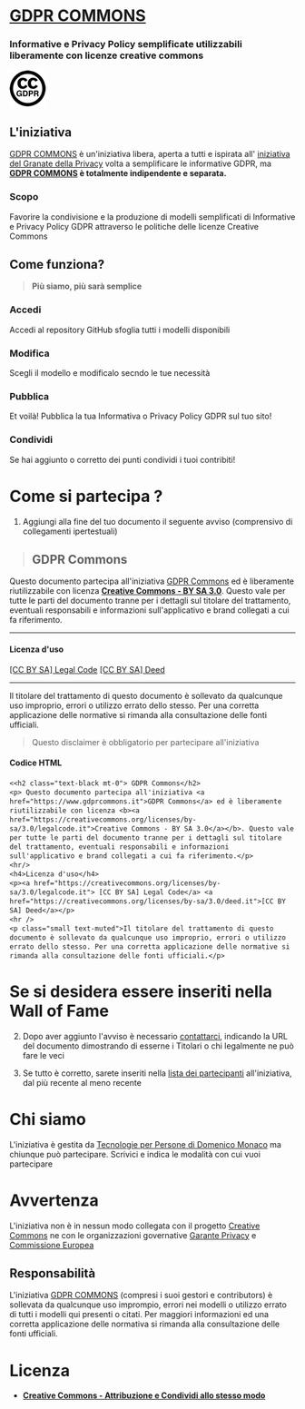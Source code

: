 # [GDPR COMMONS](https://www.gdprcommons.it)

### Informative e Privacy Policy semplificate utilizzabili liberamente con licenze creative commons


![GDPR Commons Logo](https://github.com/Tecnologie-per-Persone/gdpr-commons/blob/main/logo/logo-gdpr-commons-64.png?raw=true) 


## L'iniziativa

[GDPR COMMONS](https://www.gdprcommons.it) è un'iniziativa libera, aperta a tutti e ispirata all' [iniziativa del Granate della Privacy](https://www.garanteprivacy.it/home/docweb/-/docweb-display/docweb/9684797) volta a semplificare le informative GDPR, ma **[GDPR COMMONS](https://www.gdprcommons.it) è totalmente indipendente e separata.**

### Scopo

Favorire la condivisione e la produzione di modelli semplificati di Informative e Privacy Policy GDPR attraverso le politiche delle licenze Creative Commons

## Come funziona?

> **Più siamo, più sarà semplice**

### Accedi
Accedi al repository GitHub sfoglia tutti i modelli disponibili

### Modifica
Scegli il modello e modificalo secndo le tue necessità

### Pubblica
Et voilà! Pubblica la tua Informativa o Privacy Policy GDPR sul tuo sito!

### Condividi
Se hai aggiunto o corretto dei punti condividi i tuoi contribiti!

# Come si partecipa ?
1. Aggiungi alla fine del tuo documento il seguente avviso (comprensivo di collegamenti ipertestuali)

> <h2 class="text-black mt-0"> GDPR Commons</h2>
<p> Questo documento partecipa all'iniziativa <a href="https://www.gdprcommons.it">GDPR Commons</a> ed è liberamente riutilizzabile con licenza <b><a href="https://creativecommons.org/licenses/by-sa/3.0/legalcode.it">Creative Commons - BY SA 3.0</a></b>. Questo vale per tutte le parti del documento tranne per i dettagli sul titolare del trattamento, eventuali responsabili e informazioni sull'applicativo e brand collegati a cui fa riferimento.</p>
<hr/>
<h4>Licenza d'uso</h4>
<p><a href="https://creativecommons.org/licenses/by-sa/3.0/legalcode.it"> [CC BY SA] Legal Code</a> <a href="https://creativecommons.org/licenses/by-sa/3.0/deed.it">[CC BY SA] Deed</a></p>
<hr />
<p class="small text-muted">Il titolare del trattamento di questo documento è sollevato da qualcunque uso improprio, errori o utilizzo errato dello stesso. Per una corretta applicazione delle normative si rimanda alla consultazione delle fonti ufficiali.</p>

> 
> Questo disclaimer è obbligatorio per partecipare all'iniziativa

#### Codice HTML
	<<h2 class="text-black mt-0"> GDPR Commons</h2>
	<p> Questo documento partecipa all'iniziativa <a href="https://www.gdprcommons.it">GDPR Commons</a> ed è liberamente riutilizzabile con licenza <b><a href="https://creativecommons.org/licenses/by-sa/3.0/legalcode.it">Creative Commons - BY SA 3.0</a></b>. Questo vale per tutte le parti del documento tranne per i dettagli sul titolare del trattamento, eventuali responsabili e informazioni sull'applicativo e brand collegati a cui fa riferimento.</p>
	<hr/>
	<h4>Licenza d'uso</h4>
	<p><a href="https://creativecommons.org/licenses/by-sa/3.0/legalcode.it"> [CC BY SA] Legal Code</a> <a href="https://creativecommons.org/licenses/by-sa/3.0/deed.it">[CC BY SA] Deed</a></p>
	<hr />
	<p class="small text-muted">Il titolare del trattamento di questo documento è sollevato da qualcunque uso improprio, errori o utilizzo errato dello stesso. Per una corretta applicazione delle normative si rimanda alla consultazione delle fonti ufficiali.</p>

	
	
# Se si desidera essere inseriti nella Wall of Fame
2. Dopo aver aggiunto l'avviso è necessario [contattarci](mailto:info@gdprcommons.it), indicando la URL del documento dimostrando di esserne i Titolari o chi legalmente ne può fare le veci

3. Se tutto è corretto, sarete inseriti nella [lista dei partecipanti](https://gdprcommons.it/walloffame.html) all'iniziativa, dal più recente al meno recente


# Chi siamo
L'iniziativa è gestita da [Tecnologie per Persone di Domenico Monaco](https://www.gdprcommons.it/#:~:text=%C3%A8%20gestita%20da-,Tecnologie%20per%20Persone%20di%20Domenico%20Monaco,-ma%20chiunque%20pu%C3%B2) ma chiunque può partecipare. Scrivici e indica le modalità con cui vuoi partecipare

# Avvertenza

L'iniziativa non è in nessun modo collegata con il progetto [Creative Commons](https://creativecommons.it/chapterIT) ne con le organizzazioni governative [Garante Privacy](https://www.garanteprivacy.it/) e [Commissione Europea](https://europa.eu/)

## Responsabilità

L'iniziativa [GDPR COMMONS](https://www.gdprcommons.it)  (compresi i suoi gestori e contributors) è sollevata da qualcunque uso imprompio, errori nei modelli o utilizzo errato di tutti i modelli qui presenti o citati. Per maggiori informazioni ed una corretta applicazione delle normativa si rimanda alla consultazione delle fonti ufficiali.

# Licenza 

- [**Creative Commons - Attribuzione e Condividi allo stesso modo**](https://github.com/Tecnologie-per-Persone/gdpr-commons#:~:text=2%20days%20ago-,LICENSE.md,-license%2C%20readme%2C%20logo)

